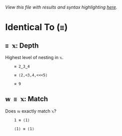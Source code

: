 *View this file with results and syntax highlighting [here](https://mlochbaum.github.io/BQN/help/depth_match.html).*

# Identical To (`≡`)

## `≡ 𝕩`: Depth

Highest level of nesting in `𝕩`.

        ≡ 2‿3‿4

        ≡ ⟨2,<3,4,<<<5⟩

        ≡ 9



## `𝕨 ≡ 𝕩`: Match

Does `𝕨` exactly match `𝕩`?

        1 ≡ ⟨1⟩

        ⟨1⟩ ≡ ⟨1⟩
